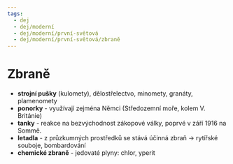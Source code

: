 ```yaml
---
tags:
  - dej
  - dej/moderní
  - dej/moderní/první-světová
  - dej/moderní/první-světová/zbraně
---
```

# Zbraně
- **strojní pušky** (kulomety), dělostřelectvo, minomety, granáty, plamenomety
- **ponorky** - využívají zejména Němci (Středozemní moře, kolem V. Británie)
- **tanky** - reakce na bezvýchodnost zákopové války, poprvé v září 1916 na Sommě.
- **letadla** - z průzkumných prostředků se stává účinná zbraň -> rytířské souboje, bombardování
- **chemické zbraně** - jedovaté plyny: chlor, yperit